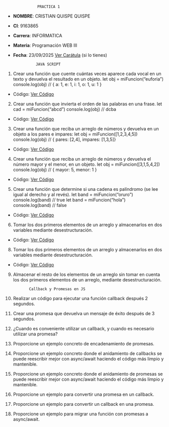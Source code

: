                   PRACTICA 1
- **NOMBRE**: CRISTIAN QUISPE QUISPE
- **CI**: 9163865
- **Carrera**: INFORMATICA
- **Materia**: Programación WEB III
- **Fecha**: 23/09/2025
[Ver Carátula](caratula.pdf) (si lo tienes)

                JAVA SCRIPT
1. Crear una función que cuente cuántas veces aparece cada vocal en un texto y devuelva el
resultado en un objeto.
let obj = miFuncion(“euforia”)
console.log(obj) // { a: 1, e: 1, i: 1, o: 1, u: 1 }
- Código: [Ver Código](01.-%20ejercicio.js)

  
2. Crear una función que invierta el orden de las palabras en una frase.
let cad = miFuncion(“abcd”)
console.log(obj) // dcba
- Código: [Ver Código](02.-%20ejercicio.js)

3. Crear una función que reciba un arreglo de números y devuelva en un objeto a los pares
e impares:
let obj = miFuncion([1,2,3,4,5])
console.log(obj) // { pares: [2,4], impares: [1,3,5]}
- Código: [Ver Código](03.-%20ejercicio.js)

4. Crear una función que reciba un arreglo de números y devuelva el número mayor y el
menor, en un objeto.
let obj = miFuncion([3,1,5,4,2])
console.log(obj) // { mayor: 5, menor: 1 }
- Código: [Ver Código](04.-%20ejercicio.js)

5. Crear una función que determine si una cadena es palíndromo (se lee igual al derecho y
al revés).
let band = miFuncion(“oruro”)
console.log(band) // true
let band = miFuncion(“hola”)
console.log(band) // false
- Código: [Ver Código](05.-%20ejercicio.js)

6. Tomar los dos primeros elementos de un arreglo y almacenarlos en dos variables
mediante desestructuración.
- Código: [Ver Código](06.-%20ejercicio.js)

8. Tomar los dos primeros elementos de un arreglo y almacenarlos en dos variables
mediante desestructuración.
- Código: [Ver Código](08.-%20ejercicio.js)

9. Almacenar el resto de los elementos de un arreglo sin tomar en cuenta los dos primeros
elementos de un arreglo, mediante desestructuración.

              Callback y Promesas en JS
10. Realizar un código para ejecutar una función callback después 2 segundos.


11. Crear una promesa que devuelva un mensaje de éxito después de 3 segundos.


12. ¿Cuando es conveniente utilizar un callback, y cuando es necesario utilizar una
promesa?


13. Proporcione un ejemplo concreto de encadenamiento de promesas.


14. Proporcione un ejemplo concreto donde el anidamiento de callbacks se puede
reescribir mejor con async/await haciendo el código más limpio y mantenible.


15. Proporcione un ejemplo concreto donde el anidamiento de promesas se puede
reescribir mejor con async/await haciendo el código más limpio y mantenible.


16. Proporcione un ejemplo para convertir una promesa en un callback.


17. Proporcione un ejemplo para convertir un callback en una promesa.


18. Proporcione un ejemplo para migrar una función con promesas a async/await.


